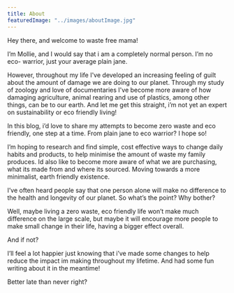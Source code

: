 ```yaml
---
title: About
featuredImage: "../images/aboutImage.jpg"
---
```


Hey there, and welcome to waste free mama!

I’m Mollie, and I would say that i am a completely normal person. I’m no eco- warrior, just your average plain jane.

However, throughout my life I've developed an increasing feeling of guilt about the amount of damage we are doing to our planet. Through my study of zoology and love of documentaries I've become more aware of how damaging agriculture, animal rearing and use of plastics, among other things, can be to our earth. And let me get this straight, i’m not yet an expert on sustainability or eco friendly living!

In this blog, i’d love to share my attempts to become zero waste and eco friendly, one step at a time. From plain jane to eco warrior? I hope so!

I’m hoping to research and find simple, cost effective ways to change daily habits and products, to help minimise the amount of waste my family produces. Id also like to become more aware of what we are purchasing, what its made from and where its sourced. Moving towards a more minimalist, earth friendly existence.

I’ve often heard people say that one person alone will make no difference to the health and longevity of our planet. So what’s the point? Why bother?

Well, maybe living a zero waste, eco friendly life won’t make much difference on the large scale, but maybe it will encourage more people to make small change in their life, having a bigger effect overall.

And if not?

I’ll feel a lot happier just knowing that i’ve made some changes to help reduce the impact im making throughout my lifetime. And had some fun writing about it in the meantime!

Better late than never right?
